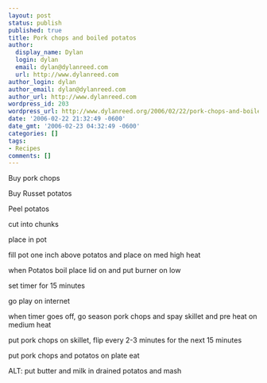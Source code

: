 ```yaml
---
layout: post
status: publish
published: true
title: Pork chops and boiled potatos
author:
  display_name: Dylan
  login: dylan
  email: dylan@dylanreed.com
  url: http://www.dylanreed.com
author_login: dylan
author_email: dylan@dylanreed.com
author_url: http://www.dylanreed.com
wordpress_id: 203
wordpress_url: http://www.dylanreed.org/2006/02/22/pork-chops-and-boiled-potatos/
date: '2006-02-22 21:32:49 -0600'
date_gmt: '2006-02-23 04:32:49 -0600'
categories: []
tags:
- Recipes
comments: []
---
```

<p>Buy pork chops</p>
<p>Buy Russet potatos</p>
<p>Peel potatos</p>
<p>cut into chunks</p>
<p>place in pot</p>
<p>fill pot one inch above potatos and place on med high heat</p>
<p>when Potatos boil place lid on and put burner on low</p>
<p>set timer for 15 minutes</p>
<p>go play on internet</p>
<p>when timer goes off, go season pork chops and spay skillet and pre heat on medium heat</p>
<p>put pork chops on skillet, flip every 2-3 minutes for the next 15 minutes</p>
<p>put pork chops and potatos on plate eat</p>
<p>ALT: put butter and milk in drained potatos and mash</p>
